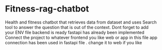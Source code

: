 # Fitness-rag-chatbot
Health and fitness chatbot that retrieves data from dataset and uses Search tool to answer the question that is out of the context.
Dont forget to add your ENV file
backend is ready fastapi  has already been implemented
Connect the project to whatever frontend you like web or app
in this file app connection has been used in fastapi file . change it to web if you like

